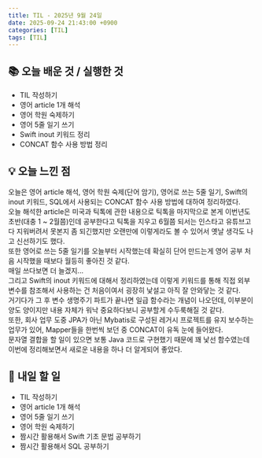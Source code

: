 ```yaml
---
title: TIL - 2025년 9월 24일
date: 2025-09-24 21:43:00 +0900
categories: [TIL]
tags: [TIL]
---
```


## 📚 **오늘 배운 것 / 실행한 것**

- TIL 작성하기
- 영어 article 1개 해석
- 영어 학원 숙제하기
- 영어 5줄 일기 쓰기
- Swift inout 키워드 정리
- CONCAT 함수 사용 방법 정리

## 💡 **오늘 느낀 점**

오늘은 영어 article 해석, 영어 학원 숙제(단어 암기), 영어로 쓰는 5줄 일기, Swift의 inout 키워드, SQL에서 사용되는 CONCAT 함수 사용 방법에 대하여 정리하였다.<br>
오늘 해석한 article은 미국과 틱톡에 관한 내용으로 틱톡을 마지막으로 본게 이번년도 초반(대충 1 ~ 2월쯤)인데 공부한다고 틱톡을 지우고 6월쯤 되서는 인스타고 유튜브고 다 지워버려서 못본지 좀 되긴했지만 오랜만에 이렇게라도 볼 수 있어서 옛날 생각도 나고 신선하기도 했다.<br>
또한 영어로 쓰는 5줄 일기를 오늘부터 시작했는데 확실히 단어 만드는게 영어 공부 처음 시작했을 때보다 월등히 좋아진 것 같다.<br>
매일 쓰다보면 더 늘겠지...<br>
그리고 Swift의 inout 키워드에 대해서 정리하였는데 이렇게 키워드를 통해 직접 외부 변수를 참조해서 사용하는 건 처음이여서 굉장히 낯설고 아직 잘 안와닿는 것 같다.<br>
거기다가 그 후 변수 생명주기 파트가 끝나면 일급 함수라는 개념이 나오던데, 이부분이 양도 양이지만 내용 자체가 워낙 중요하다보니 공부할게 수두룩해질 것 같다.<br>
또한, 회사 업무 도중 JPA가 아닌 Mybatis로 구성된 레거시 프로젝트를 유지 보수하는 업무가 있어, Mapper들을 한번씩 보던 중 CONCAT이 유독 눈에 들어왔다.<Br>
문자열 결합을 할 일이 있으면 보통 Java 코드로 구현했기 때문에 꽤 낯선 함수였는데 이번에 정리해보면서 새로운 내용을 하나 더 알게되어 좋았다.

## 🎯 **내일 할 일**

- TIL 작성하기
- 영어 article 1개 해석
- 영어 5줄 일기 쓰기
- 영어 학원 숙제하기
- 짬시간 활용해서 Swift 기초 문법 공부하기
- 짬시간 활용해서 SQL 공부하기